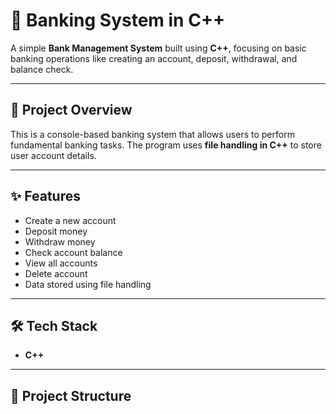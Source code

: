 # 🏦 Banking System in C++

A simple **Bank Management System** built using **C++**, focusing on basic banking operations like creating an account, deposit, withdrawal, and balance check.

---

## 🚀 Project Overview
This is a console-based banking system that allows users to perform fundamental banking tasks. The program uses **file handling in C++** to store user account details.

---

## ✨ Features
- Create a new account
- Deposit money
- Withdraw money
- Check account balance
- View all accounts
- Delete account
- Data stored using file handling

---

## 🛠 Tech Stack
- **C++**


---

## 📂 Project Structure
